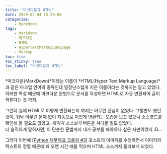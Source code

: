 ```yaml
---
title: "마크다운과 HTML"
date: 2020-02-04 15:59:00
categories:
    - Markdown
tags:
    - Markdown
    - 마크다운
    - HTML
    - HyperTextMarkupLanguage
    - Markup
toc: true
toc_sticky: true
toc_label: "마크다운과 HTML"
---
```


*마크다운(MarkDown)*이라는 이름이 *HTML(Hyper Text Markup Language)*과 같은 마크업 언어의 종류인데 
말장난스럽게 지은 이름이라는 것까지는 알고 있었다. 이러한 특성 때문에 마크다운 문법으로 문서를 작성하면 
HTML로 자동 변환되어 글이 적힌다는 것 까지.
  
그런데 실제 HTML로 어떻게 변환되는지 까지는 아무런 관심이 없었다. 그럴만도 했던 것이, 워낙 아무런 문제 없이 
자동으로 이쁘게 변환되는 모습을 보고 있으니 소스코드를 확인해 볼 필요도 없었고, *페이지 소스보기* 버튼을 쳐다볼 일도 없었다.  
더 솔직하게 말하자면, 이 단순한 문법까지 내가 공부를 해야하나 싶은 자만이었지 :D...
  
그러다 이번에 [[Python 재무제표 크롤링 #3]](https://hyeon9mak.github.io/python/Python-%EC%9E%AC%EB%AC%B4%EC%A0%9C%ED%91%9C-%EC%9B%B9-%ED%81%AC%EB%A1%A4%EB%A7%81-3/) 포스트의 이미지를 수정하면서 이미지와 텍스트의 정렬 때문에 꽤 오랜 시간 애를 먹으며 HTML 소스까지 둘러보게 되었다.

```html

```